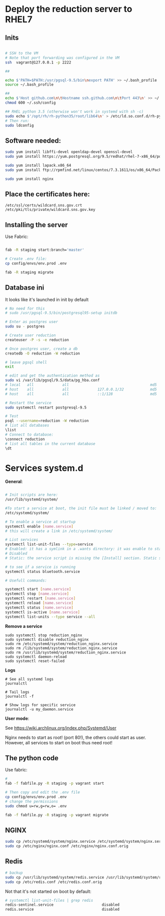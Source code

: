 # Deploy the reduction server to RHEL7


## Inits

```bash

# SSH to the VM
# Note that port forwarding was configured in the VM
ssh  vagrant@127.0.0.1 -p 2222

##

echo $'PATH=$PATH:/usr/pgsql-9.5/bin\nexport PATH' >> ~/.bash_profile
source ~/.bash_profile

##
echo $'Host github.com\n\tHostname ssh.github.com\n\tPort 443\n' >> ~/.ssh/config
chmod 600 ~/.ssh/config

## RHEL python 3.5 (otherwise won't work in systemd with sh -c)
sudo echo $'/opt/rh/rh-python35/root/lib64\n' > /etc/ld.so.conf.d/rh-python35.conf
# Then run:
sudo ldconfig 

```

## Software needed:

```bash
sudo yum install libffi-devel openldap-devel openssl-devel
sudo yum install https://yum.postgresql.org/9.5/redhat/rhel-7-x86_64/postgresql95-devel-9.5.7-1PGDG.rhel7.x86_64.rpm

sudo yum install lapack.x86_64
sudo yum install ftp://rpmfind.net/linux/centos/7.3.1611/os/x86_64/Packages/lapack-devel-3.4.2-5.el7.x86_64.rpm

sudo yum install nginx

```

## Place the certificates here:

```
/etc/ssl/certs/wildcard.sns.gov.crt
/etc/pki/tls/private/wildcard.sns.gov.key
```

## Installing the server

Use Fabric:


```bash

fab -R staging start:branch='master'

# Create .env file:
cp config/envs/env.prod .env

fab -R staging migrate

```

## Database ini

It looks like it's launched in init by default

```sh
# No need for this
# sudo /usr/pgsql-9.5/bin/postgresql95-setup initdb

# Enter as postgres user
sudo su - postgres

# Create user reduction
createuser -P -s -e reduction

# Once postgres user, create a db
createdb -O reduction -W reduction

# leave pgsql shell
exit

# edit and get the authentication method as
sudo vi /var/lib/pgsql/9.5/data/pg_hba.conf
# local   all             all                                     md5
# host    all             all             127.0.0.1/32            md5
# host    all             all             ::1/128                 md5

# Restart the service
sudo systemctl restart postgresql-9.5

# Test
psql --username=reduction -W reduction
# list all databases
\list
# Connect to database:
\connect reduction
# list all tables in the current database
\dt
```

# Services system.d

**General**:

```sh

# Init scripts are here:
/usr/lib/systemd/system/

#To start a service at boot, the init file must be linked / moved to:
/etc/systemd/system/

# To enable a service at startup
systemctl enable [name.service]
# this will create a link in /etc/systemd/system/

# List services
systemctl list-unit-files --type=service
# Enabled: it has a symlink in a .wants directory: it was enable to start at boot.
# Disabled
# Static: the service script is missing the [Install] section. Static services are usually dependencies of other services.

# to see if a service is running
systemctl status bluetooth.service

# Usefull commands:

systemctl start [name.service]
systemctl stop [name.service]
systemctl restart [name.service]
systemctl reload [name.service]
systemctl status [name.service]
systemctl is-active [name.service]
systemctl list-units --type service --all

```

**Remove a service**

```
sudo systemctl stop reduction_nginx
sudo systemctl disable reduction_nginx
sudo rm /etc/systemd/system/reduction_nginx.service 
sudo rm /lib/systemd/system/reduction_nginx.service 
sudo rm /usr/lib/systemd/system/reduction_nginx.service 
sudo systemctl daemon-reload
sudo systemctl reset-failed
```

**Logs**

```
# See all systemd logs
journalctl

# Tail logs
journalctl -f

# Show logs for specific service
journalctl -u my_daemon.service
```

**User mode**:

See https://wiki.archlinux.org/index.php/Systemd/User

Nginx needs to start as root! (port 80!), the others could start as user.
However, all services to start on boot thus need root!

## The python code

Use fabric:

```bash
# 
fab -f fabfile.py -R staging -p vagrant start

# Then copy and edit the .env file
cp config/envs/env.prod .env
# change the permissions
sudo chmod u=rw,g=rw,o= .env 

fab -f fabfile.py -R staging -p vagrant migrate
```

## NGINX

```sh
sudo cp /etc/systemd/system/nginx.service /etc/systemd/system/nginx.service.orig
sudo cp /etc/nginx/nginx.conf /etc/nginx/nginx.conf.orig
```

## Redis

```sh
# backup
sudo cp /usr/lib/systemd/system/redis.service /usr/lib/systemd/system/redis.service.orig
sudo cp /etc/redis.conf /etc/redis.conf.orig
```

Not that it's not started on boot by default:

```bash
# systemctl list-unit-files | grep redis
redis-sentinel.service                      disabled
redis.service                               disabled
```
